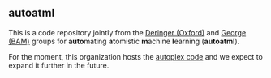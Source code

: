 ## autoatml

This is a code repository jointly from the [Deringer (Oxford)](http://deringer.chem.ox.ac.uk) and [George (BAM)](https://jageo.github.io/) groups for **auto**mating **at**omistic **m**achine **l**earning (**autoatml**). 

For the moment, this organization hosts the [autoplex code](https://github.com/jageo/autoplex) and we expect to expand it further in the future. 
